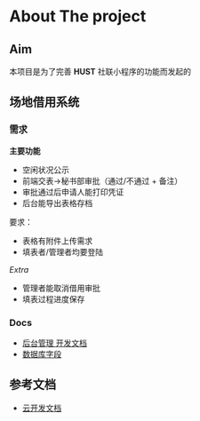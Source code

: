 # About The project 
## Aim
本项目是为了完善 **HUST** 社联小程序的功能而发起的
## 场地借用系统
### 需求
**主要功能**
- 空闲状况公示
- 前端交表->秘书部审批（通过/不通过 + 备注）
- 审批通过后申请人能打印凭证
- 后台能导出表格存档

要求：
- 表格有附件上传需求
- 填表者/管理者均要登陆

_Extra_ 
- 管理者能取消借用审批
- 填表过程进度保存

### Docs

- [后台管理 开发文档](./docs/management.md)
- [数据库字段](./docs/database.md)

## 参考文档

- [云开发文档](https://developers.weixin.qq.com/miniprogram/dev/wxcloud/basis/getting-started.html)

